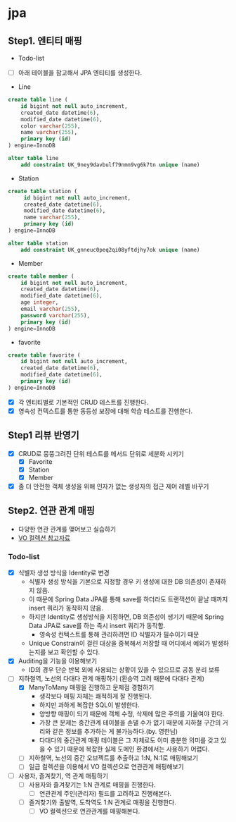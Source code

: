 # jpa

## Step1. 엔티티 매핑
- Todo-list
- [ ] 아래 테이블을 참고해서 JPA 엔티티를 생성한다.
- Line
```sql
create table line (
    id bigint not null auto_increment,
    created_date datetime(6),
    modified_date datetime(6),
    color varchar(255),
    name varchar(255),
    primary key (id)
) engine=InnoDB

alter table line
    add constraint UK_9ney9davbulf79nmn9vg6k7tn unique (name)
```
- Station
```sql
create table station (
     id bigint not null auto_increment,
     created_date datetime(6),
     modified_date datetime(6),
     name varchar(255),
     primary key (id)
) engine=InnoDB

alter table station
    add constraint UK_gnneuc0peq2qi08yftdjhy7ok unique (name)
```
- Member
```sql
create table member (
    id bigint not null auto_increment,
    created_date datetime(6),
    modified_date datetime(6),
    age integer,
    email varchar(255),
    password varchar(255),
    primary key (id)
) engine=InnoDB
```
- favorite
```sql
create table favorite (
    id bigint not null auto_increment,
    created_date datetime(6),
    modified_date datetime(6),
    primary key (id)
) engine=InnoDB
```
- [X] 각 엔티티별로 기본적인 CRUD 테스트를 진행한다.
- [X] 영속성 컨텍스트를 통한 동등성 보장에 대해 학습 테스트를 진행한다.

## Step1 리뷰 반영기
- [X] CRUD로 뭉뚱그려진 단위 테스트를 메서드 단위로 세분화 시키기
    - [X] Favorite
    - [X] Station
    - [X] Member
- [X] 좀 더 안전한 객체 생성을 위해 인자가 없는 생성자의 접근 제어 레벨 바꾸기

## Step2. 연관 관계 매핑
- 다양한 연관 관계를 맺어보고 실습하기
- [VO 컬렉션 참고자료](http://redutan.github.io/2018/05/29/ddd-values-on-jpa)

### Todo-list
- [X] 식별자 생성 방식을 Identity로 변경
  - 식별자 생성 방식을 기본으로 지정할 경우 키 생성에 대한 DB 의존성이 존재하지 않음.
  - 이 때문에 Spring Data JPA를 통해 save를 하더라도 트랜잭션이 끝날 때까지 insert 쿼리가 동작하지 않음.
  - 하지만 Identity로 생성방식을 지정하면, DB 의존성이 생기기 때문에 Spring Data JPA로 save를 하는 즉시 insert 쿼리가 동작함.
    - 영속성 컨텍스트를 통해 관리하려면 ID 식별자가 필수이기 때문
  - Unique Constrain이 걸린 대상을 중복해서 저장할 때 어디에서 예외가 발생하는지를 보고 확인할 수 있다.
- [X] Auditing을 기능을 이용해보기
  - ID의 경우 단순 반복 외에 사용되는 상황이 있을 수 있으므로 공동 분리 보류
- [ ] 지하쳘역, 노선의 다대다 관계 매핑하기 (환승역 고려 때문에 다대다 관계)
  - [X] ManyToMany 매핑을 진행하고 문제점 경험하기
    - 생각보다 매핑 자체는 쾌적하게 잘 진행된다.
    - 하지만 과하게 복잡한 SQL이 발생한다.
    - 양방향 매핑이 되기 때문에 객체 수정, 삭제에 많은 주의를 기울여야 한다.
    - 가장 큰 문제는 중간관계 테이블을 손댈 수가 없기 때문에 지하철 구간의 거리와 같은 정보를 추가하는 게 불가능하다.(by. 영한님)
    - 다대다의 중간관계 매핑 테이블은 그 자체로도 이미 충분한 의미를 갖고 있을 수 있기 때문에 복잡한 실제 도메인 환경에서는 사용하기 어렵다.
  - [ ] 지하철역, 노선의 중간 오브젝트를 추출하고 1:N, N:1로 매핑해보기
  - [ ] 일급 컬렉션을 이용해서 VO 컬렉션으로 연관관계 매핑해보기
- [ ] 사용자, 즐겨찾기, 역 관계 매핑하기
  - [ ] 사용자와 즐겨찾기는 1:N 관계로 매핑을 진행한다.
    - [ ] 연관관계 주인(관리자) 필드를 고려하고 진행해본다.
  - [ ] 즐겨찾기와 출발역, 도착역도 1:N 관계로 매핑을 진행한다.
    - [ ] VO 컬렉션으로 연관관계를 매핑해본다.
